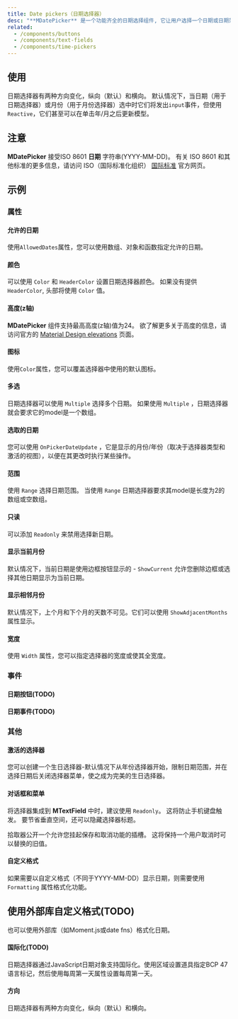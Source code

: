```yaml
---
title: Date pickers（日期选择器）
desc: "**MDatePicker** 是一个功能齐全的日期选择组件, 它让用户选择一个日期或日期范围。"
related:
  - /components/buttons
  - /components/text-fields
  - /components/time-pickers
---
```


## 使用

日期选择器有两种方向变化，纵向（默认）和横向。 默认情况下，当日期（用于日期选择器）或月份（用于月份选择器）选中时它们将发出`input`事件，但使用`Reactive`，它们甚至可以在单击年/月之后更新模型。

<date-pickers-usage></date-pickers-usage>

## 注意

<!--alert:warning--> 
**MDatePicker** 接受ISO 8601 **日期** 字符串(YYYY-MM-DD)。 有关 ISO 8601 和其他标准的更多信息，请访问 ISO（国际标准化组织） [国际标准](https://www.iso.org/standards.html) 官方网页。

## 示例

### 属性

#### 允许的日期

使用`AllowedDates`属性，您可以使用数组、对象和函数指定允许的日期。

<example file="" />

#### 颜色

可以使用 `Color` 和 `HeaderColor` 设置日期选择器颜色。 如果没有提供 `HeaderColor`, 头部将使用 `Color` 值。

<example file="" />

#### 高度(z轴)

**MDatePicker** 组件支持最高高度(z轴)值为24。
欲了解更多关于高度的信息，请访问官方的 [Material Design elevations](https://material.io/design/environment/elevation.html) 页面。

<example file="" />

#### 图标

使用`Color`属性，您可以覆盖选择器中使用的默认图标。

<example file="" />

#### 多选

日期选择器可以使用 `Multiple` 选择多个日期。 如果使用 `Multiple` ，日期选择器就会要求它的model是一个数组。

<example file="" />

#### 选取的日期

您可以使用 `OnPickerDateUpdate` ，它是显示的月份/年份（取决于选择器类型和激活的视图），以便在其更改时执行某些操作。

<example file="" />

#### 范围

使用 `Range` 选择日期范围。 当使用 `Range` 日期选择器要求其model是长度为2的数组或空数组。

<example file="" />

#### 只读

可以添加 `Readonly` 来禁用选择新日期。

<example file="" />

#### 显示当前月份

默认情况下，当前日期是使用边框按钮显示的 - `ShowCurrent` 允许您删除边框或选择其他日期显示为当前日期。

<example file="" />

#### 显示相邻月份

默认情况下，上个月和下个月的天数不可见。它们可以使用 `ShowAdjacentMonths` 属性显示。

<example file="" />

#### 宽度

使用 `Width` 属性，您可以指定选择器的宽度或使其全宽度。

<example file="" />

### 事件

#### 日期按钮(TODO)

<example file="" />

#### 日期事件(TODO)

<example file="" />

### 其他

#### 激活的选择器

您可以创建一个生日选择器-默认情况下从年份选择器开始，限制日期范围，并在选择日期后关闭选择器菜单，使之成为完美的生日选择器。

<example file="" />

#### 对话框和菜单

将选择器集成到 **MTextField** 中时，建议使用 `Readonly`。 这将防止手机键盘触发。 要节省垂直空间，还可以隐藏选择器标题。

拾取器公开一个允许您挂起保存和取消功能的插槽。 这将保持一个用户取消时可以替换的旧值。

<example file="" />

#### 自定义格式

如果需要以自定义格式（不同于YYYY-MM-DD）显示日期，则需要使用 `Formatting` 属性格式化功能。

<example file="" />

## 使用外部库自定义格式(TODO)

也可以使用外部库（如Moment.js或date fns）格式化日期。

<example file="" />

#### 国际化(TODO)

日期选择器通过JavaScript日期对象支持国际化。使用区域设置道具指定BCP 47语言标记，然后使用每周第一天属性设置每周第一天。

<example file="" />

#### 方向

日期选择器有两种方向变化，纵向（默认）和横向。

<example file="" />